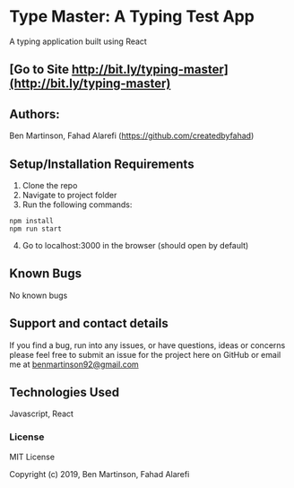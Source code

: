 # Type Master: A Typing Test App

A typing application built using React

## [Go to Site http://bit.ly/typing-master](http://bit.ly/typing-master)

## Authors:

Ben Martinson, Fahad Alarefi (https://github.com/createdbyfahad)

## Setup/Installation Requirements

1.  Clone the repo
2.  Navigate to project folder
3.  Run the following commands:

```
npm install
npm run start
```

4.  Go to localhost:3000 in the browser (should open by default)

## Known Bugs

No known bugs

## Support and contact details

If you find a bug, run into any issues, or have questions, ideas or concerns please feel free to submit an issue for the project here on GitHub or email me at benmartinson92@gmail.com

## Technologies Used

Javascript, React

### License

MIT License

Copyright (c) 2019, Ben Martinson, Fahad Alarefi 

